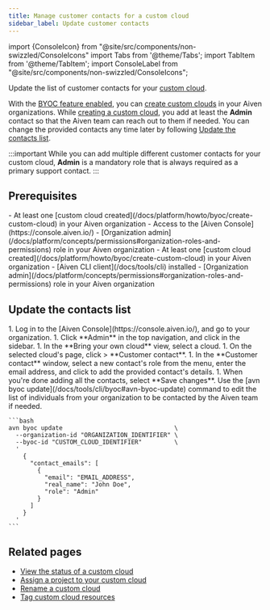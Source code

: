 ```yaml
---
title: Manage customer contacts for a custom cloud
sidebar_label: Update customer contacts
---
```


import {ConsoleIcon} from "@site/src/components/non-swizzled/ConsoleIcons"
import Tabs from '@theme/Tabs';
import TabItem from '@theme/TabItem';
import ConsoleLabel from "@site/src/components/non-swizzled/ConsoleIcons";

Update the list of customer contacts for your [custom cloud](/docs/platform/concepts/byoc).

With the [BYOC feature enabled](/docs/platform/howto/byoc/enable-byoc), you can
[create custom clouds](/docs/platform/howto/byoc/create-custom-cloud) in your Aiven
organizations. While
[creating a custom cloud](/docs/platform/howto/byoc/create-custom-cloud), you add at least
the **Admin** contact so that the Aiven team can reach out to them if needed. You can change
the provided contacts any time later by following
[Update the contacts list](#update-the-contacts-list).

:::important
While you can add multiple different customer contacts for your custom cloud, **Admin** is
a mandatory role that is always required as a primary support contact.
:::

## Prerequisites

<Tabs groupId="group1">
<TabItem value="1" label="Aiven Console" default>
-   At least one
    [custom cloud created](/docs/platform/howto/byoc/create-custom-cloud) in your Aiven
    organization
-   Access to the [Aiven Console](https://console.aiven.io/)
-   [Organization admin](/docs/platform/concepts/permissions#organization-roles-and-permissions)
    role in your Aiven organization
</TabItem>
<TabItem value="2" label="Aiven CLI">
-   At least one
    [custom cloud created](/docs/platform/howto/byoc/create-custom-cloud) in your Aiven
    organization
-   [Aiven CLI client](/docs/tools/cli) installed
-   [Organization admin](/docs/platform/concepts/permissions#organization-roles-and-permissions)
    role in your Aiven organization
</TabItem>
</Tabs>

## Update the contacts list

<Tabs groupId="group1">
<TabItem value="1" label="Aiven Console" default>
1.  Log in to the [Aiven Console](https://console.aiven.io/), and go to your organization.
1.  Click **Admin** in the top navigation, and click <ConsoleLabel name="bringyourowncloud"/>
    in the sidebar.
1.  In the **Bring your own cloud** view, select a cloud.
1.  On the selected cloud's page, click <ConsoleLabel name="actions"/> > **Customer contact**.
1.  In the **Customer contact** window, select a new contact's role
    from the menu, enter the email address, and click <ConsoleIcon name="plus"/> to add
    the provided contact's details.
1.  When you're done adding all the contacts, select **Save changes**.
</TabItem>
<TabItem value="2" label="Aiven CLI">
Use the
[avn byoc update](/docs/tools/cli/byoc#avn-byoc-update)
command to edit the list of individuals from your organization to be contacted by the Aiven
team if needed.

    ```bash
    avn byoc update                               \
      --organization-id "ORGANIZATION_IDENTIFIER" \
      --byoc-id "CUSTOM_CLOUD_IDENTIFIER"         \
      '
        {
          "contact_emails": [
            {
              "email": "EMAIL_ADDRESS",
              "real_name": "John Doe",
              "role": "Admin"
            }
          ]
        }
      '
    ```

</TabItem>
</Tabs>

## Related pages

-   [View the status of a custom cloud](/docs/platform/howto/byoc/view-custom-cloud-status)
-   [Assign a project to your custom cloud](/docs/platform/howto/byoc/assign-project-custom-cloud)
-   [Rename a custom cloud](/docs/platform/howto/byoc/rename-custom-cloud)
-   [Tag custom cloud resources](/docs/platform/howto/byoc/tag-custom-cloud-resources)
